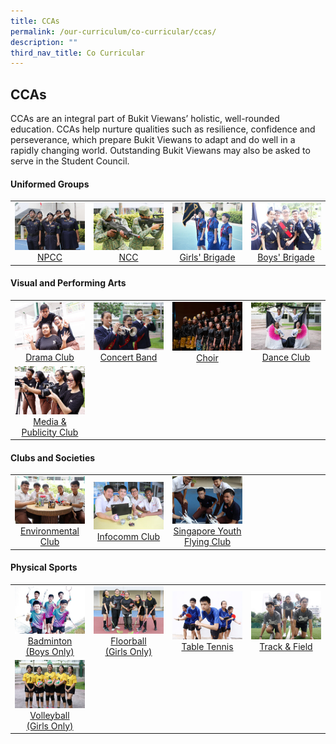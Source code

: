 ```yaml
---
title: CCAs
permalink: /our-curriculum/co-curricular/ccas/
description: ""
third_nav_title: Co Curricular
---
```

## CCAs

CCAs are an integral part of Bukit Viewans’ holistic, well-rounded education. CCAs help nurture qualities such as resilience, confidence and perseverance, which prepare Bukit Viewans to adapt and do well in a rapidly changing world. Outstanding Bukit Viewans may also be asked to serve in the Student Council.

#### Uniformed Groups

<table>
	<tbody><tr>
		<td width="25%">
			<a href="/ccas/Uniformed-Groups/npcc/">
				<img src="/images/npcc.jpg"> <center> NPCC </center>
			</a>
		</td>
		<td width="25%">
			<a href="/ccas/Uniformed-Groups/ncc/">
				<img src="/images/ncc.jpg"> <center> NCC </center>
			</a>
		</td>
		<td width="25%">
			<a href="/ccas/Uniformed-Groups/gb/">
				<img src="/images/girl%20brigade.jpg"> <center> Girls' Brigade </center>
			</a>
		</td>
		<td>
			<a href="/ccas/Uniformed-Groups/bb/">
				<img src="/images/boy%20brigade.jpg"> <center> Boys' Brigade </center>
			</a>
		</td>
	</tr>
</tbody></table>

#### Visual and Performing Arts

<table>
		<tbody><tr>
		<td width="25%">
			<a href="/ccas/Visual-and-Performing-Arts/drama/">
				<img src="/images/drama.jpg"> <center> Drama Club </center>
			</a>
		</td>
		<td width="25%">
			<a href="/ccas/Visual-and-Performing-Arts/concertb/">
				<img src="/images/concert.jpg"> <center> Concert Band </center>
			</a>
		</td>
		<td width="25%">
			<a href="/ccas/Visual-and-Performing-Arts/Choir/">
				<img src="/images/CCA%20Page/Visual%20and%20Performing%20Arts/Choir/picture1.png"> <center> Choir </center>
			</a>
		</td>
		<td width="25%">
			<a href="/ccas/Visual-and-Performing-Arts/dance/">
				<img src="/images/dance.jpg"> <center> Dance Club </center>
			</a>
		</td>
	</tr>
	<tr>
		<td width="25%">
			<a href="/ccas/Visual-and-Performing-Arts/media/">
				<img src="/images/media.jpg"> <center> Media &amp; Publicity Club </center>
			</a>
		</td>
		<td width="25%">		</td>
		<td width="25%">  	</td>
		<td width="25%">		</td>
	</tr>
</tbody></table>

#### Clubs and Societies 

<table>
	<tbody><tr>
		<td width="25%">
			<a href="/ccas/Clubs-and-Societies/environmental/">
				<img src="/images/environmental.jpg"> <center> Environmental Club </center>
			</a>
		</td>
		<td width="25%">
			<a href="/our-curriculum/co-curricular/ccas/clubs-and-societies/infocomm-club">
				<img src="/images/infocomm.jpg"> <center> Infocomm Club </center>
			</a>
		</td>
		<td width="25%">
			<a href="/our-curriculum/co-curricular/ccas/clubs-and-societies/singapore-youth-flying-club">
				<img src="/images/youth%20flying.jpg"> <center> Singapore Youth Flying Club </center>
			</a>
		</td>
		<td width="25%">		</td>
	</tr>
</tbody></table>

#### Physical Sports

<table>
	<tbody><tr>
		<td width="25%">
			<a href="/our-curriculum/co-curricular/ccas/sport-and-games/badminton">
				<img src="/images/baminton(boy).jpg"> <center> Badminton <br>(Boys Only) </center>
			</a>
		</td>
		<td width="25%">
			<a href="/our-curriculum/co-curricular/ccas/sport-and-games/floorball">
					<img src="/images/floorball(girl).jpg"> <center> Floorball <br> (Girls Only) </center>
			</a>
		</td>
			<td width="25%">
			<a href="/our-curriculum/co-curricular/ccas/sport-and-games/table-tennis">
				<img src="/images/table%20tennis.jpg"> <center> Table Tennis </center>
			</a>
		</td>
		<td width="25%">
			<a href="/our-curriculum/co-curricular/ccas/sport-and-games/track-n-field">
				<img src="/images/track%20n%20field.jpg"> <center> Track &amp; Field </center>
			</a>
		</td>
			</tr>
			<tr>
		<td width="25%">
			<a href="/our-curriculum/co-curricular/ccas/sport-and-games/volleyball">
				<img src="/images/volleyball(girl).jpg"> <center> Volleyball <br> (Girls Only) </center>
			</a>
		</td>
		<td width="25%">		</td>
		<td width="25%">		</td>
	</tr></tbody></table>